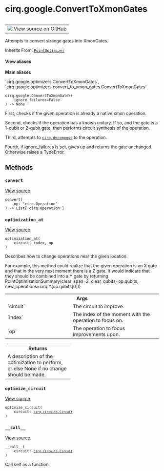 <div itemscope itemtype="http://developers.google.com/ReferenceObject">
<meta itemprop="name" content="cirq.google.ConvertToXmonGates" />
<meta itemprop="path" content="Stable" />
<meta itemprop="property" content="__call__"/>
<meta itemprop="property" content="__init__"/>
<meta itemprop="property" content="convert"/>
<meta itemprop="property" content="optimization_at"/>
<meta itemprop="property" content="optimize_circuit"/>
</div>

# cirq.google.ConvertToXmonGates

<!-- Insert buttons and diff -->

<table class="tfo-notebook-buttons tfo-api" align="left">

<td>
  <a target="_blank" href="https://github.com/quantumlib/cirq/tree/master/cirq/google/optimizers/convert_to_xmon_gates.py">
    <img src="https://www.tensorflow.org/images/GitHub-Mark-32px.png" />
    View source on GitHub
  </a>
</td>
</table>



Attempts to convert strange gates into XmonGates.

Inherits From: [`PointOptimizer`](../../cirq/circuits/PointOptimizer.md)

<section class="expandable">
  <h4 class="showalways">View aliases</h4>
  <p>
<b>Main aliases</b>
<p>`cirq.google.optimizers.ConvertToXmonGates`, `cirq.google.optimizers.convert_to_xmon_gates.ConvertToXmonGates`</p>
</p>
</section>

<pre class="devsite-click-to-copy prettyprint lang-py tfo-signature-link">
<code>cirq.google.ConvertToXmonGates(
    ignore_failures=False
) -> None
</code></pre>



<!-- Placeholder for "Used in" -->

First, checks if the given operation is already a native xmon operation.

Second, checks if the operation has a known unitary. If so, and the gate
    is a 1-qubit or 2-qubit gate, then performs circuit synthesis of the
    operation.

Third, attempts to <a href="../../cirq/protocols/decompose.md"><code>cirq.decompose</code></a> to the operation.

Fourth, if ignore_failures is set, gives up and returns the gate unchanged.
    Otherwise raises a TypeError.

## Methods

<h3 id="convert"><code>convert</code></h3>

<a target="_blank" href="https://github.com/quantumlib/cirq/tree/master/cirq/google/optimizers/convert_to_xmon_gates.py">View source</a>

<pre class="devsite-click-to-copy prettyprint lang-py tfo-signature-link">
<code>convert(
    op: "cirq.Operation"
) -> List['cirq.Operation']
</code></pre>




<h3 id="optimization_at"><code>optimization_at</code></h3>

<a target="_blank" href="https://github.com/quantumlib/cirq/tree/master/cirq/google/optimizers/convert_to_xmon_gates.py">View source</a>

<pre class="devsite-click-to-copy prettyprint lang-py tfo-signature-link">
<code>optimization_at(
    circuit, index, op
)
</code></pre>

Describes how to change operations near the given location.

For example, this method could realize that the given operation is an
X gate and that in the very next moment there is a Z gate. It would
indicate that they should be combined into a Y gate by returning
PointOptimizationSummary(clear_span=2,
                         clear_qubits=op.qubits,
                         new_operations=cirq.Y(op.qubits[0]))

<!-- Tabular view -->
 <table class="responsive fixed orange">
<colgroup><col width="214px"><col></colgroup>
<tr><th colspan="2">Args</th></tr>

<tr>
<td>
`circuit`
</td>
<td>
The circuit to improve.
</td>
</tr><tr>
<td>
`index`
</td>
<td>
The index of the moment with the operation to focus on.
</td>
</tr><tr>
<td>
`op`
</td>
<td>
The operation to focus improvements upon.
</td>
</tr>
</table>



<!-- Tabular view -->
 <table class="responsive fixed orange">
<colgroup><col width="214px"><col></colgroup>
<tr><th colspan="2">Returns</th></tr>
<tr class="alt">
<td colspan="2">
A description of the optimization to perform, or else None if no
change should be made.
</td>
</tr>

</table>



<h3 id="optimize_circuit"><code>optimize_circuit</code></h3>

<a target="_blank" href="https://github.com/quantumlib/cirq/tree/master/cirq/circuits/optimization_pass.py">View source</a>

<pre class="devsite-click-to-copy prettyprint lang-py tfo-signature-link">
<code>optimize_circuit(
    circuit: <a href="../../cirq/circuits/Circuit.md"><code>cirq.circuits.Circuit</code></a>
)
</code></pre>




<h3 id="__call__"><code>__call__</code></h3>

<a target="_blank" href="https://github.com/quantumlib/cirq/tree/master/cirq/circuits/optimization_pass.py">View source</a>

<pre class="devsite-click-to-copy prettyprint lang-py tfo-signature-link">
<code>__call__(
    circuit: <a href="../../cirq/circuits/Circuit.md"><code>cirq.circuits.Circuit</code></a>
)
</code></pre>

Call self as a function.




